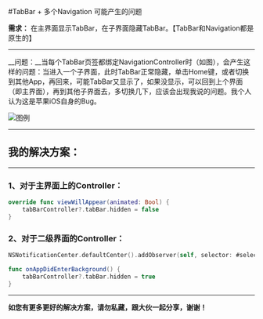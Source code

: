 #TabBar + 多个Navigation 可能产生的问题

__需求：__ 在主界面显示TabBar，在子界面隐藏TabBar。【TabBar和Navigation都是原生的】

---

__问题：__当每个TabBar页签都绑定NavigationController时（如图），会产生这样的问题：当进入一个子界面，此时TabBar正常隐藏，单击Home键，或者切换到其他App，再回来，可能TabBar又显示了，如果没显示，可以回到上个界面（即主界面），再到其他子界面去，多切换几下，应该会出现我说的问题。我个人认为这是苹果iOS自身的Bug。

![图例](http://upload-images.jianshu.io/upload_images/1698649-764075ba0fb6a064.png?imageMogr2/auto-orient/strip%7CimageView2/2/w/1240)

---
## 我的解决方案：

---

### 1、对于主界面上的Controller：

```swift
override func viewWillAppear(animated: Bool) {
	tabBarController?.tabBar.hidden = false
}
```

### 2、对于二级界面的Controller：

```swift
NSNotificationCenter.defaultCenter().addObserver(self, selector: #selector(self.onAppDidEnterBackground), name: UIApplicationDidEnterBackgroundNotification, object: nil)

func onAppDidEnterBackground() {
	tabBarController?.tabBar.hidden = true
}
```

---

**如您有更多更好的解决方案，请勿私藏，跟大伙一起分享，谢谢！**